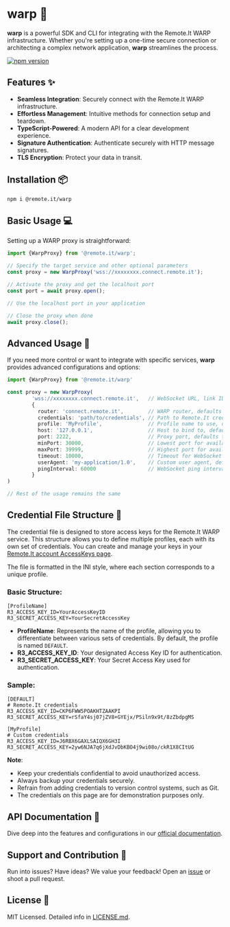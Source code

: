 # warp :rocket:

**warp** is a powerful SDK and CLI for integrating with the Remote.It WARP infrastructure. Whether you're setting up a
one-time secure connection or architecting a complex network application, **warp** streamlines the process.

[![npm version](https://badge.fury.io/js/%40remote.it%2Fwarp.svg)](https://www.npmjs.com/package/@remote.it/warp)

## Features :sparkles:

- **Seamless Integration**: Securely connect with the Remote.It WARP infrastructure.
- **Effortless Management**: Intuitive methods for connection setup and teardown.
- **TypeScript-Powered**: A modern API for a clear development experience.
- **Signature Authentication**: Authenticate securely with HTTP message signatures.
- **TLS Encryption**: Protect your data in transit.

## Installation :package:

```shell
npm i @remote.it/warp
```

## Basic Usage :computer:

Setting up a WARP proxy is straightforward:

```typescript
import {WarpProxy} from '@remote.it/warp';

// Specify the target service and other optional parameters
const proxy = new WarpProxy('wss://xxxxxxxx.connect.remote.it');

// Activate the proxy and get the localhost port
const port = await proxy.open();

// Use the localhost port in your application

// Close the proxy when done
await proxy.close();
```

## Advanced Usage :wrench:

If you need more control or want to integrate with specific services, **warp** provides advanced configurations and
options:

```typescript
import {WarpProxy} from '@remote.it/warp'

const proxy = new WarpProxy(
        'wss://xxxxxxxx.connect.remote.it',   // WebSocket URL, link ID or service ID
        {
          router: 'connect.remote.it',        // WARP router, defaults to 'connect.remote.it'
          credentials: 'path/to/credentials', // Path to Remote.It credentials file, defaults to ~/.remoteit/credentials
          profile: 'MyProfile',               // Profile name to use, defaults to 'DEFAULT'
          host: '127.0.0.1',                  // Host to bind to, defaults to '127.0.0.1'
          port: 2222,                         // Proxy port, defaults to first available port in the range below
          minPort: 30000,                     // Lowest port for available port search, defaults to 30000
          maxPort: 39999,                     // Highest port for available port search, defaults to 39999
          timeout: 10000,                     // Timeout for WebSocket connection, defaults to 10000 ms
          userAgent: 'my-application/1.0',    // Custom user agent, defaults to 'remoteit-warp/1.0'
          pingInterval: 60000                 // WebSocket ping interval, defaults to 60000 ms
        }
)

// Rest of the usage remains the same
```

## Credential File Structure :key:

The credential file is designed to store access keys for the Remote.It WARP service. This structure allows you to define
multiple profiles, each with its own set of credentials. You can create and manage your keys in your [Remote.It account AccessKeys page](https://link.remote.it/credentials).

The file is formatted in the INI style, where each section corresponds to a unique profile.

### Basic Structure:

```credentials
[ProfileName]
R3_ACCESS_KEY_ID=YourAccessKeyID
R3_SECRET_ACCESS_KEY=YourSecretAccessKey
```

- **ProfileName**: Represents the name of the profile, allowing you to differentiate between various sets of
  credentials. By default, the profile is named `DEFAULT`.
- **R3_ACCESS_KEY_ID**: Your designated Access Key ID for authentication.
- **R3_SECRET_ACCESS_KEY**: Your Secret Access Key used for authentication.

### Sample:

```credentials
[DEFAULT]
# Remote.It credentials
R3_ACCESS_KEY_ID=CKP6FWW5POAKHTZAAKPI
R3_SECRET_ACCESS_KEY=rSfaY4sj07jZV8+GYEjx/PSiln9x9t/8zZbdpgMS

[MyProfile]
# Custom credentials
R3_ACCESS_KEY_ID=J6RBX6GAXLSAIQX6GH3I
R3_SECRET_ACCESS_KEY=2yw6NJA7q6jXdJvDbKBO4j9wi08o/ckR1X8CItUG
```

**Note**:

- Keep your credentials confidential to avoid unauthorized access.
- Always backup your credentials securely.
- Refrain from adding credentials to version control systems, such as Git.
- The credentials on this page are for demonstration purposes only.

## API Documentation :book:

Dive deep into the features and configurations in our [official documentation](https://github.com/remoteit/warp-js).

## Support and Contribution :raising_hand:

Run into issues? Have ideas? We value your feedback! Open an [issue](https://github.com/remoteit/warp-js/issues) or
shoot a pull request.

## License :page_facing_up:

MIT Licensed. Detailed info in [LICENSE.md](LICENSE.md).
